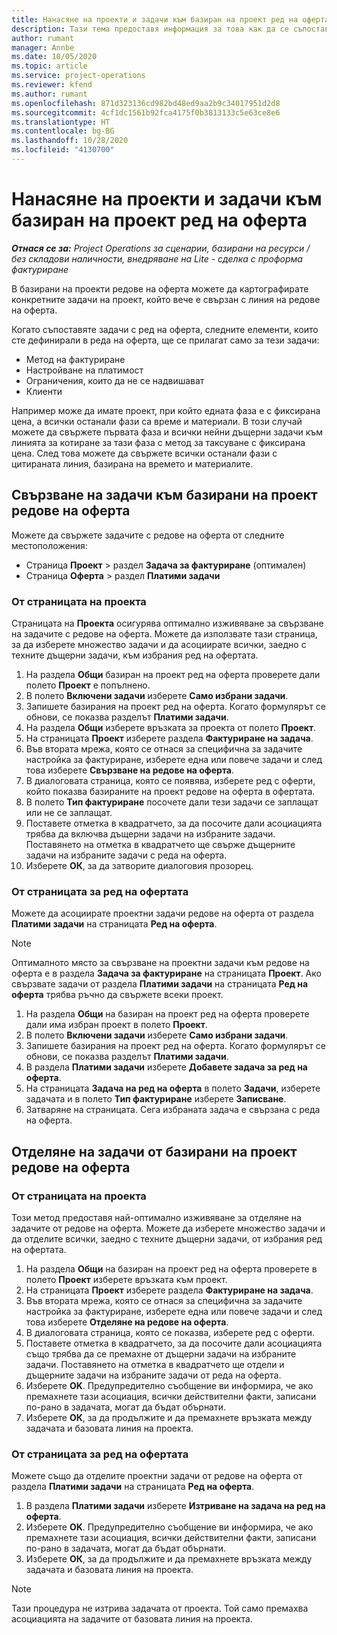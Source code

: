 ```yaml
---
title: Нанасяне на проекти и задачи към базиран на проект ред на оферта
description: Тази тема предоставя информация за това как да се съпоставят проекти и задачи на линия, базирана на проекти.
author: rumant
manager: Annbe
ms.date: 10/05/2020
ms.topic: article
ms.service: project-operations
ms.reviewer: kfend
ms.author: rumant
ms.openlocfilehash: 871d323136cd982bd48ed9aa2b9c34017951d2d8
ms.sourcegitcommit: 4cf1dc1561b92fca4175f0b3813133c5e63ce8e6
ms.translationtype: HT
ms.contentlocale: bg-BG
ms.lasthandoff: 10/28/2020
ms.locfileid: "4130700"
---
```

# <a name="map-projects-and-tasks-to-a-project-based-quote-line"></a>Нанасяне на проекти и задачи към базиран на проект ред на оферта

_**Отнася се за:** Project Operations за сценарии, базирани на ресурси / без складови наличности, внедряване на Lite - сделка с проформа фактуриране_

В базирани на проекти редове на оферта можете да картографирате конкретните задачи на проект, който вече е свързан с линия на редове на оферта.

Когато съпоставяте задачи с ред на оферта, следните елементи, които сте дефинирали в реда на оферта, ще се прилагат само за тези задачи:

- Метод на фактуриране
- Настройване на платимост
- Ограничения, които да не се надвишават
- Клиенти

Например може да имате проект, при който едната фаза е с фиксирана цена, а всички останали фази са време и материали. В този случай можете да свържете първата фаза и всички нейни дъщерни задачи към линията за котиране за тази фаза с метод за таксуване с фиксирана цена. След това можете да свържете всички останали фази с цитираната линия, базирана на времето и материалите.

## <a name="associate-tasks-to-project-based-quote-lines"></a>Свързване на задачи към базирани на проект редове на оферта

Можете да свържете задачите с редове на оферта от следните местоположения:

- Страница **Проект** > раздел **Задача за фактуриране** (оптимален)
- Страница **Оферта** > раздел **Платими задачи** 

### <a name="from-the-project-page"></a>От страницата на проекта

Страницата на **Проекта** осигурява оптимално изживяване за свързване на задачите с редове на оферта. Можете да използвате тази страница, за да изберете множество задачи и да асоциирате всички, заедно с техните дъщерни задачи, към избрания ред на офертата.

1. На раздела **Общи** базиран на проект ред на оферта проверете дали полето **Проект** е попълнено.
2. В полето **Включени задачи** изберете **Само избрани задачи**.
3. Запишете базирания на проект ред на оферта. Когато формулярът се обнови, се показва разделът **Платими задачи**.
4. На раздела **Общи** изберете връзката за проекта от полето **Проект**.
5. На страницата **Проект** изберете раздела **Фактуриране на задача**.
6. Във втората мрежа, която се отнася за специфична за задачите настройка за фактуриране, изберете една или повече задачи и след това изберете **Свързване на редове на оферта**.
7. В диалоговата страница, която се появява, изберете ред с оферти, който показва базираните на проект редове на оферта в офертата.
8. В полето **Тип фактуриране** посочете дали тези задачи се заплащат или не се заплащат.
9. Поставете отметка в квадратчето, за да посочите дали асоциацията трябва да включва дъщерни задачи на избраните задачи. Поставянето на отметка в квадратчето ще свърже дъщерните задачи на избраните задачи с реда на оферта.
10. Изберете **ОК**, за да затворите диалоговия прозорец.

### <a name="from-the-quote-line-page"></a>От страницата за ред на офертата

Можете да асоциирате проектни задачи редове на оферта от раздела **Платими задачи** на страницата **Ред на оферта**.

>[!NOTE]
>Оптималното място за свързване на проектни задачи към редове на оферта е в раздела **Задача за фактуриране** на страницата **Проект**. Ако свързвате задачи от раздела **Платими задачи** на страницата **Ред на оферта** трябва ръчно да свържете всеки проект.

1. На раздела **Общи** на базиран на проект ред на оферта проверете дали има избран проект в полето **Проект**.
2. В полето **Включени задачи** изберете **Само избрани задачи**.
3. Запишете базирания на проект ред на оферта. Когато формулярът се обнови, се показва разделът **Платими задачи**.
4. В раздела **Платими задачи** изберете **Добавете задача за ред на оферта**.
5. На страницата **Задача на ред на оферта** в полето **Задачи**, изберете задачата и в полето **Тип фактуриране** изберете **Записване**. 
6. Затваряне на страницата. Сега избраната задача е свързана с реда на оферта.

## <a name="disassociate-tasks-from-projectbased-quote-lines"></a>Отделяне на задачи от базирани на проект редове на оферта

### <a name="from-the-project-page"></a>От страницата на проекта

Този метод предоставя най-оптимално изживяване за отделяне на задачите от редове на оферта. Можете да изберете множество задачи и да отделите всички, заедно с техните дъщерни задачи, от избрания ред на офертата.

1. На раздела **Общи** на базиран на проект ред на оферта проверете в полето **Проект** изберете връзката към проект.
2. На страницата **Проект** изберете раздела **Фактуриране на задача**.
3. Във втората мрежа, която се отнася за специфична за задачите настройка за фактуриране, изберете една или повече задачи и след това изберете **Отделяне на редове на оферта**.
4. В диалоговата страница, която се показва, изберете ред с оферти.
5. Поставете отметка в квадратчето, за да посочите дали асоциацията също трябва да се премахне от дъщерни задачи на избраните задачи. Поставянето на отметка в квадратчето ще отдели и дъщерните задачи на избраните задачи от реда на оферта.
6. Изберете **OK**. Предупредително съобщение ви информира, че ако премахнете тази асоциация, всички действителни факти, записани по-рано в задачата, могат да бъдат обърнати. 
7. Изберете **ОК**, за да продължите и да премахнете връзката между задачата и базовата линия на проекта.

### <a name="from-the-quote-line-page"></a>От страницата за ред на офертата

Можете също да отделите проектни задачи от редове на оферта от раздела **Платими задачи** на страницата **Ред на оферта**.

1. В раздела **Платими задачи** изберете **Изтриване на задача на ред на оферта**.
2. Изберете **OK**. Предупредително съобщение ви информира, че ако премахнете тази асоциация, всички действителни факти, записани по-рано в задачата, могат да бъдат обърнати. 
3. Изберете **ОК**, за да продължите и да премахнете връзката между задачата и базовата линия на проекта.

>[!NOTE]
> Тази процедура не изтрива задачата от проекта. Той само премахва асоциацията на задачите от базовата линия на проекта.

